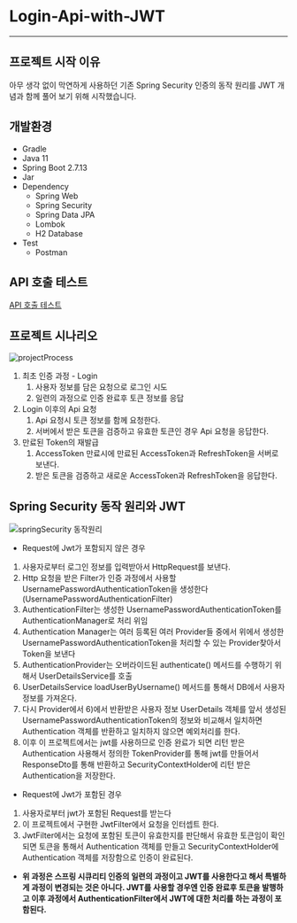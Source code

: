 # Login-Api-with-JWT

-----------------------------------------

## 프로젝트 시작 이유
아무 생각 없이 막연하게 사용하던 기존 Spring Security 인증의 동작 원리를 
JWT 개념과 함께 풀어 보기 위해 시작했습니다.


## 개발환경
- Gradle
- Java 11
- Spring Boot 2.7.13
- Jar
- Dependency
    - Spring Web
    - Spring Security
    - Spring Data JPA
    - Lombok
    - H2 Database
- Test
    - Postman


## API 호출 테스트
[API 호출 테스트](https://github.com/tipsyboy/Login-Api-with-JWT/blob/master/src/docs/api.md)


## 프로젝트 시나리오
![projectProcess](https://github.com/tipsyboy/Login-Api-with-JWT/assets/42955111/0ac96ed6-a00d-42f9-a280-f9900a2d9cf4)
1. 최초 인증 과정 - Login
   1) 사용자 정보를 담은 요청으로 로그인 시도
   2) 일련의 과정으로 인증 완료후 토큰 정보를 응답
2. Login 이후의 Api 요청
   1) Api 요청시 토큰 정보를 함께 요청한다.
   2) 서버에서 받은 토큰을 검증하고 유효한 토큰인 경우 Api 요청을 응답한다.
3. 만료된 Token의 재발급
   1) AccessToken 만료시에 만료된 AccessToken과 RefreshToken을 서버로 보낸다.
   2) 받은 토큰을 검증하고 새로운 AccessToken과 RefreshToken을 응답한다.


## Spring Security 동작 원리와 JWT
![springSecurity 동작원리](https://github.com/tipsyboy/Login-Api-with-JWT/assets/42955111/9f253617-4d25-4555-ac95-b3a1174661ed)
- Request에 Jwt가 포함되지 않은 경우
1) 사용자로부터 로그인 정보를 입력받아서 HttpRequest를 보낸다.
2) Http 요청을 받은 Filter가 인증 과정에서 사용할 UsernamePasswordAuthenticationToken을 생성한다 (UsernamePasswordAuthenticationFilter)
3) AuthenticationFilter는 생성한 UsernamePasswordAuthenticationToken를 AuthenticationManager로 처리 위임
4) Authentication Manager는 여러 등록된 여러 Provider들 중에서  위에서 생성한 UsernamePasswordAuthenticationToken을 처리할 수 있는 Provider찾아서 Token을 보낸다
5) AuthenticationProvider는 오버라이드된 authenticate() 메서드를 수행하기 위해서 UserDetailsService를 호출
6) UserDetailsService loadUserByUsername() 메서드를 통해서 DB에서 사용자 정보를 가져온다.
7) 다시 Provider에서 6)에서 반환받은 사용자 정보 UserDetails 객체를 앞서 생성된 UsernamePasswordAuthenticationToken의 정보와 비교해서 일치하면 Authentication 객체를 반환하고 일치하지 않으면 예외처리를 한다.
8) 이후 이 프로젝트에서는 jwt를 사용하므로 인증 완료가 되면 리턴 받은 Authentication 사용해서 정의한 TokenProvider를 통해 jwt를 만들어서 ResponseDto를 통해 반환하고 SecurityContextHolder에 리턴 받은 Authentication을 저장한다.

- Request에 Jwt가 포함된 경우
1) 사용자로부터 jwt가 포함된 Request를 받는다
2) 이 프로젝트에서 구현한 JwtFilter에서 요청을 인터셉트 한다.
3) JwtFilter에서는 요청에 포함된 토큰이 유효한지를 판단해서 유효한 토큰임이 확인되면
   토큰을 통해서 Authentication 객체를 만들고 SecurityContextHolder에 Authentication 객체를 저장함으로 인증이 완료된다.

- **위 과정은 스프링 시큐리티 인증의 일련의 과정이고 
JWT를 사용한다고 해서 특별하게 과정이 변경되는 것은 아니다.
JWT를 사용할 경우엔 
인증 완료후 토큰을 발행하고 
이후 과정에서 AuthenticationFilter에서 JWT에 대한 처리를 하는 과정이 포함된다.** 


